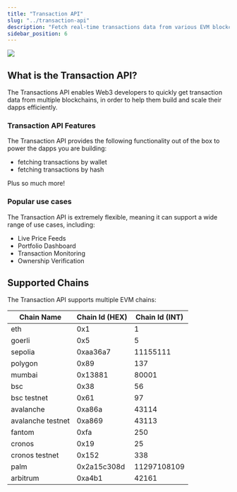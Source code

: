 ```yaml
---
title: "Transaction API"
slug: "../transaction-api"
description: "Fetch real-time transactions data from various EVM blockchains into your applications with Moralis’s powerful cross-chain Transaction API, providing seamless all existing transactions and their detailed logs."
sidebar_position: 6
---
```


![](/img/content/a9de9d2-image.webp)

## What is the Transaction API?

The Transactions API enables Web3 developers to quickly get transaction data from multiple blockchains, in order to help them build and scale their dapps efficiently.

### Transaction API Features

The Transaction API provides the following functionality out of the box to power the dapps you are building:

- fetching transactions by wallet
- fetching transactions by hash

Plus so much more!

### Popular use cases

The Transaction API is extremely flexible, meaning it can support a wide range of use cases, including:

- Live Price Feeds
- Portfolio Dashboard
- Transaction Monitoring
- Ownership Verification

## Supported Chains

The Transaction API supports multiple EVM chains:

| Chain Name        | Chain Id (HEX) | Chain Id (INT) |
| ----------------- | -------------- | -------------- |
| eth               | 0x1            | 1              |
| goerli            | 0x5            | 5              |
| sepolia           | 0xaa36a7       | 11155111       |
| polygon           | 0x89           | 137            |
| mumbai            | 0x13881        | 80001          |
| bsc               | 0x38           | 56             |
| bsc testnet       | 0x61           | 97             |
| avalanche         | 0xa86a         | 43114          |
| avalanche testnet | 0xa869         | 43113          |
| fantom            | 0xfa           | 250            |
| cronos            | 0x19           | 25             |
| cronos testnet    | 0x152          | 338            |
| palm              | 0x2a15c308d    | 11297108109    |
| arbitrum          | 0xa4b1         | 42161          |
